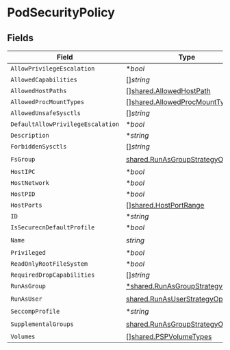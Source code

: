 # PodSecurityPolicy


## Fields

| Field                                                                                        | Type                                                                                         | Required                                                                                     | Description                                                                                  |
| -------------------------------------------------------------------------------------------- | -------------------------------------------------------------------------------------------- | -------------------------------------------------------------------------------------------- | -------------------------------------------------------------------------------------------- |
| `AllowPrivilegeEscalation`                                                                   | **bool*                                                                                      | :heavy_minus_sign:                                                                           | N/A                                                                                          |
| `AllowedCapabilities`                                                                        | []*string*                                                                                   | :heavy_minus_sign:                                                                           | N/A                                                                                          |
| `AllowedHostPaths`                                                                           | [][shared.AllowedHostPath](../../../pkg/models/shared/allowedhostpath.md)                    | :heavy_minus_sign:                                                                           | N/A                                                                                          |
| `AllowedProcMountTypes`                                                                      | [][shared.AllowedProcMountType](../../../pkg/models/shared/allowedprocmounttype.md)          | :heavy_minus_sign:                                                                           | N/A                                                                                          |
| `AllowedUnsafeSysctls`                                                                       | []*string*                                                                                   | :heavy_minus_sign:                                                                           | N/A                                                                                          |
| `DefaultAllowPrivilegeEscalation`                                                            | **bool*                                                                                      | :heavy_minus_sign:                                                                           | N/A                                                                                          |
| `Description`                                                                                | **string*                                                                                    | :heavy_minus_sign:                                                                           | N/A                                                                                          |
| `ForbiddenSysctls`                                                                           | []*string*                                                                                   | :heavy_minus_sign:                                                                           | N/A                                                                                          |
| `FsGroup`                                                                                    | [shared.RunAsGroupStrategyOptions](../../../pkg/models/shared/runasgroupstrategyoptions.md)  | :heavy_check_mark:                                                                           | N/A                                                                                          |
| `HostIPC`                                                                                    | **bool*                                                                                      | :heavy_minus_sign:                                                                           | N/A                                                                                          |
| `HostNetwork`                                                                                | **bool*                                                                                      | :heavy_minus_sign:                                                                           | N/A                                                                                          |
| `HostPID`                                                                                    | **bool*                                                                                      | :heavy_minus_sign:                                                                           | N/A                                                                                          |
| `HostPorts`                                                                                  | [][shared.HostPortRange](../../../pkg/models/shared/hostportrange.md)                        | :heavy_minus_sign:                                                                           | N/A                                                                                          |
| `ID`                                                                                         | **string*                                                                                    | :heavy_minus_sign:                                                                           | N/A                                                                                          |
| `IsSecurecnDefaultProfile`                                                                   | **bool*                                                                                      | :heavy_minus_sign:                                                                           | N/A                                                                                          |
| `Name`                                                                                       | *string*                                                                                     | :heavy_check_mark:                                                                           | N/A                                                                                          |
| `Privileged`                                                                                 | **bool*                                                                                      | :heavy_minus_sign:                                                                           | N/A                                                                                          |
| `ReadOnlyRootFileSystem`                                                                     | **bool*                                                                                      | :heavy_minus_sign:                                                                           | N/A                                                                                          |
| `RequiredDropCapabilities`                                                                   | []*string*                                                                                   | :heavy_minus_sign:                                                                           | N/A                                                                                          |
| `RunAsGroup`                                                                                 | [*shared.RunAsGroupStrategyOptions](../../../pkg/models/shared/runasgroupstrategyoptions.md) | :heavy_minus_sign:                                                                           | N/A                                                                                          |
| `RunAsUser`                                                                                  | [shared.RunAsUserStrategyOptions](../../../pkg/models/shared/runasuserstrategyoptions.md)    | :heavy_check_mark:                                                                           | N/A                                                                                          |
| `SeccompProfile`                                                                             | **string*                                                                                    | :heavy_minus_sign:                                                                           | N/A                                                                                          |
| `SupplementalGroups`                                                                         | [shared.RunAsGroupStrategyOptions](../../../pkg/models/shared/runasgroupstrategyoptions.md)  | :heavy_check_mark:                                                                           | N/A                                                                                          |
| `Volumes`                                                                                    | [][shared.PSPVolumeTypes](../../../pkg/models/shared/pspvolumetypes.md)                      | :heavy_minus_sign:                                                                           | N/A                                                                                          |